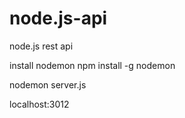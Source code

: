 # node.js-api
node.js rest api


install nodemon
npm install -g nodemon

nodemon server.js

localhost:3012
